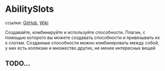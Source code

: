 # AbilitySlots

ссылки: [GitHub](https://github.com/CKATEPTb/AbilitySlots), [Wiki](/projects/abilityslots/)

Создавайте, комбинируйте и используйте способности. Плагин, с помощью которого вы можете создавать способности и
привязывать их к слотам. Созданные способности можно комбинировать между собой, у них есть коллизии и множество других,
не менее интересных вещей

## TODO...